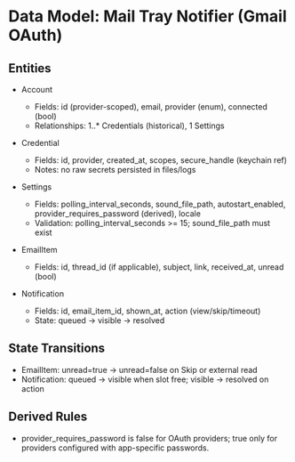 # Data Model: Mail Tray Notifier (Gmail OAuth)

## Entities

- Account
  - Fields: id (provider-scoped), email, provider (enum), connected (bool)
  - Relationships: 1..* Credentials (historical), 1 Settings

- Credential
  - Fields: id, provider, created_at, scopes, secure_handle (keychain ref)
  - Notes: no raw secrets persisted in files/logs

- Settings
  - Fields: polling_interval_seconds, sound_file_path, autostart_enabled,
    provider_requires_password (derived), locale
  - Validation: polling_interval_seconds >= 15; sound_file_path must exist

- EmailItem
  - Fields: id, thread_id (if applicable), subject, link, received_at,
    unread (bool)

- Notification
  - Fields: id, email_item_id, shown_at, action (view/skip/timeout)
  - State: queued → visible → resolved

## State Transitions

- EmailItem: unread=true → unread=false on Skip or external read
- Notification: queued → visible when slot free; visible → resolved on action

## Derived Rules

- provider_requires_password is false for OAuth providers; true only for
  providers configured with app-specific passwords.
